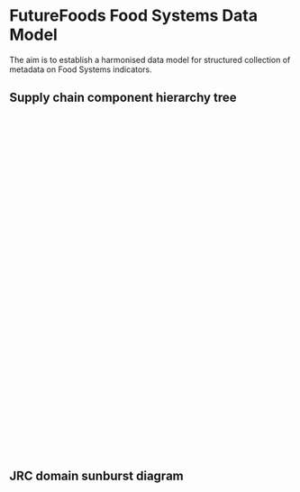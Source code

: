 # FutureFoods Food Systems Data Model

The aim is to establish a harmonised data model for structured collection of metadata on Food Systems indicators.

## Supply chain component hierarchy tree

<div id="indicators-tree-chart" style="width: 100; height: 600px;"></div>

## JRC domain sunburst diagram

<div id="indicators-sunburst-chart" style="width: 100; height: 600px;"></div>

<script src="https://cdn.jsdelivr.net/npm/echarts/dist/echarts.min.js"></script>

<script type="text/javascript">
  var chartDom = document.getElementById('indicators-sunburst-chart');
  var sunburstChart = echarts.init(chartDom);

  fetch("data/indicators_sunburst_chart_data.json")
    .then(r => r.json())
    .then(data => {
      var option = {
        radius: [0, '95%'],
        emphasis: {
          focus: 'ancestor'
        },
        tooltip: {
            show: true,
            trigger: 'item',
            formatter: function(params) {
                return params.name;
            }
        },
        series: {
          type: 'sunburst',
          data: data,
          radius: [0, '95%'],
          label: {
            overflow: 'break'
          },
          levels: [
            {},
            {
              r0: '15%',
              r: '35%',
              label: {
                rotate: 'tangential',
                overflow: 'break'
              }
            },
            {
              r0: '35%',
              r: '55%',
              label: {
                rotate: 'tangential',
                overflow: 'break',
                formatter: function(params) {
                  const name = params.name;
                  return name.length > 12 ? name.slice(0,12) + '…' : name;
                }
              }
            },
             {
              r0: '55%',
              r: '75%',
              label: {
                rotate: 'tangential',
                overflow: 'break',
                formatter: function(params) {
                  const name = params.name;
                  return name.length > 12 ? name.slice(0,12) + '…' : name;
                }
              }
            },
            {
              r0: '75%',
              r: '90%',
              label: {
                rotate: 'tangential',
                overflow: 'break',
                padding: 3,
                silent: false,
                formatter: function(params) {
                  const name = params.name;
                  return name.length > 12 ? name.slice(0,12) + '…' : name;
                }
              },
              tooltip: {
                show: true,
                formatter: function(params) {
                  return params.name + ': ' + (params.value || '');
                }
              }
            }
          ]
        }
      };
      sunburstChart.setOption(option);
    });

  window.addEventListener('resize', function() {
    sunburstChart.resize();
  });
</script>

<script src="https://cdn.jsdelivr.net/npm/echarts/dist/echarts.min.js"></script>

<script type="text/javascript">
  var chartDom = document.getElementById('indicators-tree-chart');
  var treeChart = echarts.init(chartDom);

  fetch("data/indicators_supply_chain_chart_data.json")
    .then(r => r.json())
    .then(data => {
      var option = {
        tooltip: {
            show: true,
            trigger: 'item',
            triggerOn: 'mousemove',
            formatter: function(params) {
                return params.name;
            }
        },
        series: {
          type: 'tree',
          data: [data],
          top: '1%',
          left: '7%',
          bottom: '1%',
          right: '20%',
          symbolSize: 7,
          label: {
            position: 'left',
            verticalAlign: 'middle',
            align: 'right',
            fontSize: 9,
            formatter: function(params) {
                return params.name;
              }
          },
          leaves: {
            label: {
              position: 'right',
              verticalAlign: 'middle',
              align: 'left',
              overflow: 'break',
              formatter: function(params) {
                return params.name;
              }
            }
          },
          emphasis: {
            focus: 'descendant'
          },          
          expandAndCollapse: true,
          animationDuration: 550,
          animationDurationUpdate: 750,
          initialTreeDepth: 3
        }
      };
      treeChart.setOption(option);
    });

  window.addEventListener('resize', function() {
    treeChart.resize();
  });
</script>